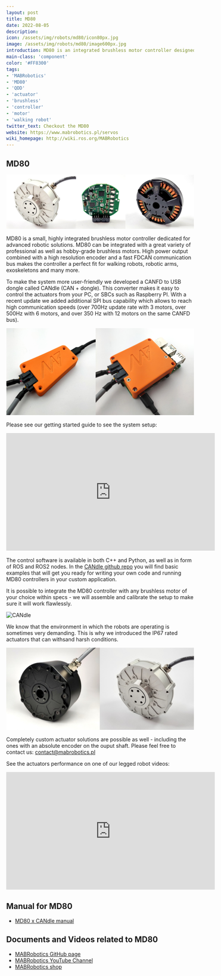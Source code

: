 ```yaml
---
layout: post
title: MD80
date: 2022-08-05
description:
icon: /assets/img/robots/md80/icon80px.jpg
image: /assets/img/robots/md80/image600px.jpg
introduction: MD80 is an integrated brushless motor controller designed by MAB robotics for transforming regular brushless motors into advanced actuators.
main-class: 'component'
color: '#FF8300'
tags:
- 'MABRobotics'
- 'MD80'
- 'QDD'
- 'actuator'
- 'brushless'
- 'controller'
- 'motor'
- 'walking robot'
twitter_text: Checkout the MD80
website: https://www.mabrobotics.pl/servos
wiki_homepage: http://wiki.ros.org/MABRobotics
---
```


## MD80

![MD80](/assets/img/robots/md80/joined.jpg)

MD80 is a small, highly integrated brushless motor controller dedicated for advanced robotic solutions. MD80 can be integrated with a great variety of professional as well as hobby-grade brushless motors. High power output combined with a high resolution encoder and a fast FDCAN communication bus makes the controller a perfect fit for walking robots, robotic arms, exoskeletons and many more. 

To make the system more user-friendly we developed a CANFD to USB dongle called CANdle (CAN + dongle). This converter makes it easy to control the actuators from your PC, or SBCs such as Raspberry PI. With a recent update we added additional SPI bus capability which allows to reach high communication speeds (over 700Hz update rate with 3 motors, over 500Hz with 6 motors, and over 350 Hz with 12 motors on the same CANFD bus).

![CANdle](/assets/img/robots/md80/candle.jpg)

Please see our getting started guide to see the system setup: 

<iframe width="560" height="315" src="https://youtu.be/bIZuhFpFtus" frameborder="0" allowfullscreen></iframe>

The control software is available in both C++ and Python, as well as in form of ROS and ROS2 nodes. In the [CANdle github repo](https://github.com/mabrobotics/candle) you will find basic examples that will get you ready for writing your own code and running MD80 controllers in your custom application. 


It is possible to integrate the MD80 controller with any brushless motor of your choice within specs - we will assemble and calibrate the setup to make sure it will work flawlessly. 

![CANdle](/assets/img/robots/md80/MD80family.jpg)

We know that the environment in which the robots are operating is sometimes very demanding. This is why we introduced the IP67 rated actuators that can withsand harsh conditions. 

![IP67](/assets/img/robots/md80/IP67a.jpg)


Completely custom actuator solutions are possible as well - including the ones with an absolute encoder on the ouput shaft. Please feel free to contact us: contact@mabrobotics.pl 

See the actuators performance on one of our legged robot videos: 
<iframe width="560" height="315" src="https://www.youtube.com/watch?v=GX_3kbAxbOw" frameborder="0" allowfullscreen></iframe>

## Manual for MD80
- [MD80 x CANdle manual](https://www.mabrobotics.pl/servos/#comp-l6v4io99)

## Documents and Videos related to MD80
- [MABRobotics GitHub page](https://github.com/mabrobotics)
- [MABRobotics YouTube Channel](https://www.youtube.com/channel/UCycoA8MS3o0jVKSnEqPE7cw)
- [MABRobotics shop](https://www.mabrobotics.pl/shop)

